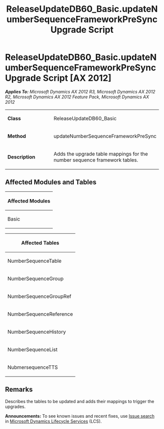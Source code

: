 ﻿---
title: ReleaseUpdateDB60_Basic.updateNumberSequenceFrameworkPreSync Upgrade Script
TOCTitle: ReleaseUpdateDB60_Basic.updateNumberSequenceFrameworkPreSync Upgrade Script
ms:assetid: cf6b4417-f62c-e5ea-8bb6-f8396aa1e6c0
ms:mtpsurl: https://msdn.microsoft.com/en-us/library/JJ686903(v=AX.60)
ms:contentKeyID: 49711353
ms.date: 05/18/2015
mtps_version: v=AX.60
---

# ReleaseUpdateDB60\_Basic.updateNumberSequenceFrameworkPreSync Upgrade Script [AX 2012]


_**Applies To:** Microsoft Dynamics AX 2012 R3, Microsoft Dynamics AX 2012 R2, Microsoft Dynamics AX 2012 Feature Pack, Microsoft Dynamics AX 2012_

<table>
<colgroup>
<col style="width: 50%" />
<col style="width: 50%" />
</colgroup>
<tbody>
<tr class="odd">
<td><p><strong>Class</strong></p></td>
<td><p>ReleaseUpdateDB60_Basic</p></td>
</tr>
<tr class="even">
<td><p><strong>Method</strong></p></td>
<td><p>updateNumberSequenceFrameworkPreSync</p></td>
</tr>
<tr class="odd">
<td><p><strong>Description</strong></p></td>
<td><p>Adds the upgrade table mappings for the number sequence framework tables.</p></td>
</tr>
</tbody>
</table>


## Affected Modules and Tables

<table>
<colgroup>
<col style="width: 100%" />
</colgroup>
<thead>
<tr class="header">
<th><p>Affected Modules</p></th>
</tr>
</thead>
<tbody>
<tr class="odd">
<td><p>Basic</p></td>
</tr>
</tbody>
</table>


<table>
<colgroup>
<col style="width: 100%" />
</colgroup>
<thead>
<tr class="header">
<th><p>Affected Tables</p></th>
</tr>
</thead>
<tbody>
<tr class="odd">
<td><p>NumberSequenceTable</p></td>
</tr>
<tr class="even">
<td><p>NumberSequenceGroup</p></td>
</tr>
<tr class="odd">
<td><p>NumberSequenceGroupRef</p></td>
</tr>
<tr class="even">
<td><p>NumberSequenceReference</p></td>
</tr>
<tr class="odd">
<td><p>NumberSequenceHistory</p></td>
</tr>
<tr class="even">
<td><p>NumberSequenceList</p></td>
</tr>
<tr class="odd">
<td><p>NubmersequenceTTS</p></td>
</tr>
</tbody>
</table>


## Remarks

Describes the tables to be updated and adds their mappings to trigger the upgrades.

  
**Announcements:** To see known issues and recent fixes, use [Issue search](http://go.microsoft.com/fwlink/?linkid=389258) in [Microsoft Dynamics Lifecycle Services](http://go.microsoft.com/fwlink/?linkid=306505) (LCS).

